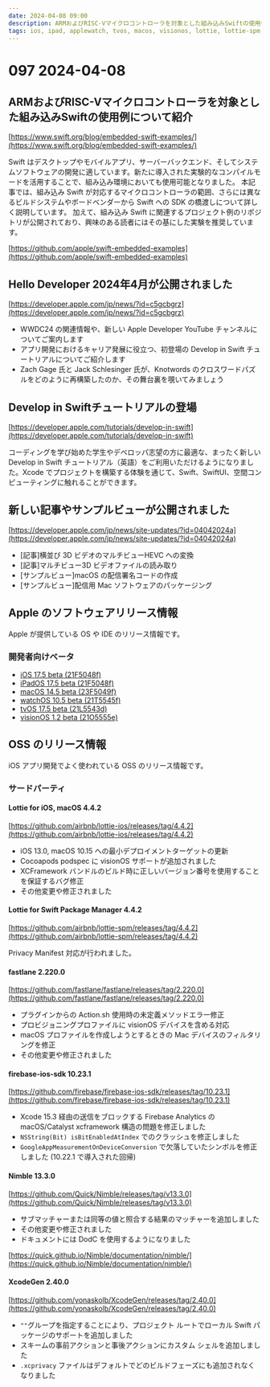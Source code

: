 ```yaml
---
date: 2024-04-08 09:00
description: ARMおよびRISC-Vマイクロコントローラを対象とした組み込みSwiftの使用例について紹介、Hello Developer 2024年4月が公開されました、Develop in Swiftチュートリアルの登場、ほか
tags: ios, ipad, applewatch, tvos, macos, visionos, lottie, lottie-spm, fastlane, firebase-ios-sdk, nimble, xcode-gen
---
```

# 097 2024-04-08

## ARMおよびRISC-Vマイクロコントローラを対象とした組み込みSwiftの使用例について紹介

[https://www.swift.org/blog/embedded-swift-examples/](https://www.swift.org/blog/embedded-swift-examples/)

Swift はデスクトップやモバイルアプリ、サーバーバックエンド、そしてシステムソフトウェアの開発に適しています。新たに導入された実験的なコンパイルモードを活用することで、組み込み環境においても使用可能となりました。
本記事では、組み込み Swift が対応するマイクロコントローラの範囲、さらには異なるビルドシステムやボードベンダーから Swift への SDK の橋渡しについて詳しく説明しています。
加えて、組み込み Swift に関連するプロジェクト例のリポジトリが公開されており、興味のある読者にはその基にした実験を推奨しています。

[https://github.com/apple/swift-embedded-examples](https://github.com/apple/swift-embedded-examples)

## Hello Developer 2024年4月が公開されました

[https://developer.apple.com/jp/news/?id=c5gcbgrz](https://developer.apple.com/jp/news/?id=c5gcbgrz)

- WWDC24 の関連情報や、新しい Apple Developer YouTube チャンネルについてご案内します
- アプリ開発におけるキャリア発展に役立つ、初登場の Develop in Swift チュートリアルについてご紹介します
- Zach Gage 氏と Jack Schlesinger 氏が、Knotwords のクロスワードパズルをどのように再構築したのか、その舞台裏を覗いてみましょう

## Develop in Swiftチュートリアルの登場

[https://developer.apple.com/tutorials/develop-in-swift](https://developer.apple.com/tutorials/develop-in-swift)

コーディングを学び始めた学生やデベロッパ志望の方に最適な、まったく新しい Develop in Swift チュートリアル（英語）をご利用いただけるようになりました。Xcode でプロジェクトを構築する体験を通じて、Swift、SwiftUI、空間コンピューティングに触れることができます。

## 新しい記事やサンプルビューが公開されました

[https://developer.apple.com/jp/news/site-updates/?id=04042024a](https://developer.apple.com/jp/news/site-updates/?id=04042024a)


- [記事]横並び 3D ビデオのマルチビューHEVC への変換
- [記事]マルチビュー3D ビデオファイルの読み取り
- [サンプルビュー]macOS の配信署名コードの作成
- [サンプルビュー]配信用 Mac ソフトウェアのパッケージング

## Apple のソフトウェアリリース情報

Apple が提供している OS や IDE のリリース情報です。

### 開発者向けベータ

- [iOS 17.5 beta (21F5048f)](https://developer.apple.com/news/releases/?id=04022024f)
- [iPadOS 17.5 beta (21F5048f)](https://developer.apple.com/news/releases/?id=04022024e) 
- [macOS 14.5 beta (23F5049f)](https://developer.apple.com/news/releases/?id=04022024d)
- [watchOS 10.5 beta (21T5545f)](https://developer.apple.com/news/releases/?id=04022024a)
- [tvOS 17.5 beta (21L5543d)](https://developer.apple.com/news/releases/?id=04022024c)
- [visionOS 1.2 beta (21O5555e)](https://developer.apple.com/news/releases/?id=04022024b)

## OSS のリリース情報

iOS アプリ開発でよく使われている OSS のリリース情報です。

### サードパーティ

#### Lottie for iOS, macOS 4.4.2

[https://github.com/airbnb/lottie-ios/releases/tag/4.4.2](https://github.com/airbnb/lottie-ios/releases/tag/4.4.2)

- iOS 13.0, macOS 10.15 への最小デプロイメントターゲットの更新
- Cocoapods podspec に visionOS サポートが追加されました
- XCFramework バンドルのビルド時に正しいバージョン番号を使用することを保証するバグ修正
- その他変更や修正されました

#### Lottie for Swift Package Manager 4.4.2

[https://github.com/airbnb/lottie-spm/releases/tag/4.4.2](https://github.com/airbnb/lottie-spm/releases/tag/4.4.2)

Privacy Manifest 対応が行われました。

#### fastlane 2.220.0

[https://github.com/fastlane/fastlane/releases/tag/2.220.0](https://github.com/fastlane/fastlane/releases/tag/2.220.0)

- プラグインからの Action.sh 使用時の未定義メソッドエラー修正
- プロビジョニングプロファイルに visionOS デバイスを含める対応
- macOS プロファイルを作成しようとするときの Mac デバイスのフィルタリングを修正
- その他変更や修正されました

#### firebase-ios-sdk 10.23.1

[https://github.com/firebase/firebase-ios-sdk/releases/tag/10.23.1](https://github.com/firebase/firebase-ios-sdk/releases/tag/10.23.1)

- Xcode 15.3 経由の送信をブロックする Firebase Analytics の macOS/Catalyst xcframework 構造の問題を修正しました
- `NSString(Bit) isBitEnabledAtIndex` でのクラッシュを修正しました
- `GoogleAppMeasurementOnDeviceConversion` で欠落していたシンボルを修正しました (10.22.1 で導入された回帰)

#### Nimble 13.3.0

[https://github.com/Quick/Nimble/releases/tag/v13.3.0](https://github.com/Quick/Nimble/releases/tag/v13.3.0)

- サブマッチャーまたは同等の値と照合する結果のマッチャーを追加しました
- その他変更や修正されました
- ドキュメントには DodC を使用するようになりました

[https://quick.github.io/Nimble/documentation/nimble/](https://quick.github.io/Nimble/documentation/nimble/)

#### XcodeGen 2.40.0

[https://github.com/yonaskolb/XcodeGen/releases/tag/2.40.0](https://github.com/yonaskolb/XcodeGen/releases/tag/2.40.0)

- `""`グループを指定することにより、プロジェクト ルートでローカル Swift パッケージのサポートを追加しました
- スキームの事前アクションと事後アクションにカスタム シェルを追加しました
- `.xcprivacy` ファイルはデフォルトでどのビルドフェーズにも追加されなくなりました
